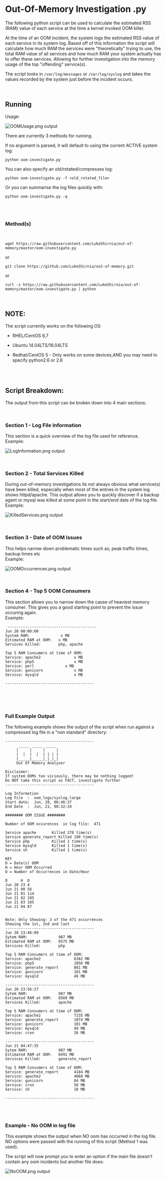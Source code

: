 # Out-Of-Memory Investigation .py


The following python script can be used to calculate the estimated RSS (RAM) value of each service at the time a kernel invoked OOM killer.

At the time of an OOM incident, the system logs the estimated RSS value of each service in its system log. Based off of this information the script will calculate how much RAM the services were "theoretically" trying to use, the total RAM value of all services and how much RAM your system actually has to offer these services. Allowing for further investigation into the memory usage of the top "offending" service(s).


The script looks in `/var/log/messages` or `/var/log/syslog` and takes the values recorded by the system just before the incident occurs. 


<br />

##  Running

Usage:


![OOMUsage.png output](docs/images/OOMUsage.png)


There are currently 3 methods for running.

If no argument is parsed, it will default to using the current ACTIVE system log:

```
python oom-investigate.py
```
You can also specify an old/rotated/compresses log:
```
python oom-investigate.py -f <old_rotated_file>
```
Or you can summarise the log files quickly with:
```
python oom-investigate.py -q
```
<br />

<br/>

### Method(s)

<br />

```
wget https://raw.githubusercontent.com/LukeShirnia/out-of-memory/master/oom-investigate.py
```

or

```
git clone https://github.com/LukeShirnia/out-of-memory.git
```

or 

```
curl -s https://raw.githubusercontent.com/LukeShirnia/out-of-memory/master/oom-investigate.py | python
```

<br />

## NOTE:

The script currently works on the following OS:

*  RHEL/CentOS 6,7

*  Ubuntu 14.04LTS/16.04LTS

*  Redhat/CentOS 5 - Only works on some devices,AND you may need to specify python2.6 or 2.6 

<br />

<br />

## Script Breakdown:

The output from this script can be broken down into 4 main sections:

<br />

### Section 1 - Log File Information
This section is a quick overview of the log file used for reference. 
<br />
Example:

![LogInformation.png output](docs/images/LogInformation.png)

<br />

### Section 2 - Total Services Killed 
During out-of-memory investigations its not always obvious what service(s) have been killed, especially when most of the entries in the system log shows httpd/apache. This output allows you to quickly discover if a backup agent or mysql was killed at some point in the start/end date of the log file.
<br />
Example:

![KilledServices.png output](docs/images/KilledServices.png)

<br />

### Section 3 - Date of OOM Issues
This helps narrow down problematic times such as; peak traffic times, backup times etc
<br />
Example:

![OOMOccurrences.png output](docs/images/OOMOccurrences.png)

<br />

### Section 4 - Top 5 OOM Consumers
This section allows you to narrow down the cause of heaviest memory consumer. This gives you a good starting point to prevent the issue occuring again. 
<br />
Example:

```
 ----------------------------------------
Jun 20 00:00:00 
System RAM:              x MB
Estimated RAM at OOM:   x MB
Services Killed:        php, apache 

Top 5 RAM Consumers at time of OOM:
Service: apache2               x MB 
Service: php5                  x MB 
Service: perl		       x MB 
Service: gunicorn              x MB 
Service: mysqld                x MB 

----------------------------------------
```


<br />

<br />

<br />


### Full Example Output
The following example shows the output of the script when run against a compressed log file in a "non standard" directory:

```
----------------------------------------
      _____ _____ _____ 
     |     |     |     |
     |  |  |  |  | | | |
     |_____|_____|_|_|_|
     Out Of Memory Analyser

Disclaimer:
If system OOMs too viciously, there may be nothing logged!
Do NOT take this script as FACT, investigate further
----------------------------------------

Log Information
Log File  :  oom_logs/syslog.large 
Start date:  Jun, 20, 06:46:37 
End Date  :  Jun, 21, 08:32:24 

######## OOM ISSUE ########

Number of OOM occurences  in log file:  471 

Service apache       Killed 278 time(s)
Service generate_report Killed 190 time(s)
Service php          Killed 1 time(s)
Service mysqld       Killed 1 time(s)
Service sh           Killed 1 time(s)

KEY
D = Date(s) OOM
H = Hour OOM Occurred
O = Number of Occurrences in Date/Hour

D      H  O
Jun 20 23 4
Jun 21 00 56
Jun 21 01 114
Jun 21 02 105
Jun 21 03 105
Jun 21 04 87


Note: Only Showing: 3 of the 471 occurrences
Showing the 1st, 2nd and last
----------------------------------------
Jun 20 23:46:09 
Sytem RAM:              987 MB
Estimated RAM at OOM:   8575 MB
Services Killed:        php 

Top 5 RAM Consumers at time of OOM:
Service: apache2               6382 MB 
Service: php5                  1056 MB 
Service: generate_report       881 MB 
Service: gunicorn              101 MB 
Service: mysqld                49 MB 

----------------------------------------
Jun 20 23:56:27 
Sytem RAM:              987 MB
Estimated RAM at OOM:   8569 MB
Services Killed:        apache 

Top 5 RAM Consumers at time of OOM:
Service: apache2               7235 MB 
Service: generate_report       1074 MB 
Service: gunicorn              101 MB 
Service: mysqld                49 MB 
Service: cron                  26 MB 

----------------------------------------
Jun 21 04:47:35 
Sytem RAM:              987 MB
Estimated RAM at OOM:   8491 MB
Services Killed:        generate_report 

Top 5 RAM Consumers at time of OOM:
Service: generate_report       4184 MB 
Service: apache2               4068 MB 
Service: gunicorn              84 MB 
Service: cron                  58 MB 
Service: sh                    18 MB 

----------------------------------------

```
<br />

<br />

### Example - No OOM in log file
This example shows the output when NO oom has occurred in the log file. NO options were passed with the running of this script (Method 1 was used).

The script will now prompt you to enter an option if the main file doesn't contain any oom incidents but another file does:

![NoOOM.png output](docs/images/NoOOM.png)
